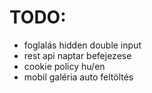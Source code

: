 # TODO:
* foglalás hidden double input
* rest api naptar befejezese
* cookie policy hu/en
* mobil galéria auto feltöltés

